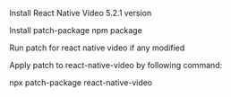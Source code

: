 Install React Native Video 5.2.1 version

Install patch-package npm package

Run patch for react native video if any modified

Apply patch to react-native-video by following command:

npx patch-package react-native-video
